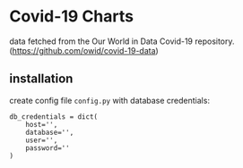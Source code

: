 # Covid-19 Charts

data fetched from the Our World in Data Covid-19 repository. (https://github.com/owid/covid-19-data)

## installation

create config file `config.py` with database credentials:

```
db_credentials = dict(
    host='',
    database='',
    user='',
    password=''
)
```